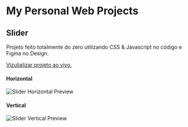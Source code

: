 # My Personal Web Projects

## Slider

Projeto feito totalmente do zero utilizando CSS & Javascript no código e Figma no Design.

[Vizulializar projeto ao vivo.](https://reinaldorm.github.io/Personal-Web-Projects/Slider-CSS-JS/)

#### Horizontal

![Slider Horizontal Preview](https://media1.giphy.com/media/FsBB7Z5u9BAF8HWG7U/giphy.gif?cid=790b76118294c8cc646b19a98e3381df96c23849dee0c090&rid=giphy.gif&ct=g)

#### Vertical

![Slider Vertical Preview](https://media3.giphy.com/media/jafKB9sgOxAGwJiG5C/giphy.gif?cid=790b76113e6e5062aa184714c16850ff3c083ea0f033caac&rid=giphy.gif&ct=g)

